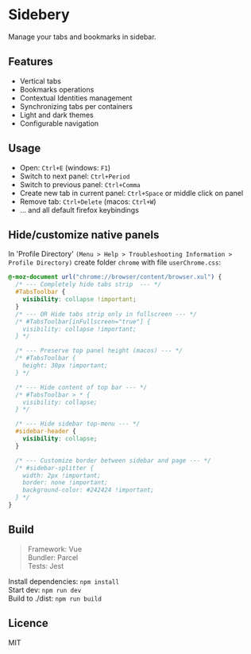 # Sidebery

Manage your tabs and bookmarks in sidebar.


## Features

- Vertical tabs
- Bookmarks operations
- Contextual Identities management
- Synchronizing tabs per containers
- Light and dark themes
- Configurable navigation


## Usage

- Open: `Ctrl+E` (windows: `F1`)
- Switch to next panel: `Ctrl+Period`
- Switch to previous panel: `Ctrl+Comma`
- Create new tab in current panel: `Ctrl+Space` or middle click on panel
- Remove tab: `Ctrl+Delete` (macos: `Ctrl+W`)
- ... and all default firefox keybindings


## Hide/customize native panels

In 'Profile Directory' `(Menu > Help > Troubleshooting Information > Profile Directory)` 
create folder `chrome` with file `userChrome.css`:

```css
@-moz-document url("chrome://browser/content/browser.xul") {
  /* --- Completely hide tabs strip  --- */
  #TabsToolbar {
    visibility: collapse !important;
  }
  /* --- OR Hide tabs strip only in fullscreen --- */
  /* #TabsToolbar[inFullscreen="true"] {
    visibility: collapse !important;
  } */

  /* --- Preserve top panel height (macos) --- */
  /* #TabsToolbar {
    height: 30px !important;
  } */

  /* --- Hide content of top bar --- */
  /* #TabsToolbar > * {
    visibility: collapse;
  } */

  /* --- Hide sidebar top-menu --- */
  #sidebar-header {
    visibility: collapse;
  }

  /* --- Customize border between sidebar and page --- */
  /* #sidebar-splitter {
    width: 2px !important;
    border: none !important;
    background-color: #242424 !important;
  } */
}
```


## Build

> Framework: Vue  
> Bundler: Parcel  
> Tests: Jest  

Install dependencies: `npm install`  
Start dev: `npm run dev`  
Build to ./dist: `npm run build`  


## Licence

MIT